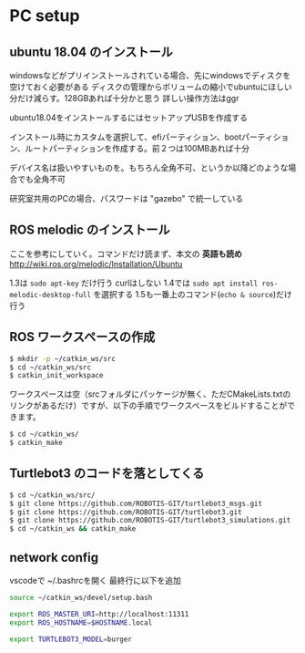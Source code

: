 # PC setup

## ubuntu 18.04 のインストール

windowsなどがプリインストールされている場合、先にwindowsでディスクを空けておく必要がある
ディスクの管理からボリュームの縮小でubuntuにほしい分だけ減らす。128GBあれば十分かと思う
詳しい操作方法はggr

ubuntu18.04をインストールするにはセットアップUSBを作成する

インストール時にカスタムを選択して、efiパーティション、bootパーティション、ルートパーティションを作成する。前２つは100MBあれば十分

デバイス名は扱いやすいものを。もちろん全角不可、というか以降どのような場合でも全角不可

研究室共用のPCの場合、パスワードは "gazebo" で統一している

## ROS melodic のインストール

ここを参考にしていく。コマンドだけ読まず、本文の **英語も読め**
http://wiki.ros.org/melodic/Installation/Ubuntu

1.3は `sudo apt-key` だけ行う curlはしない
1.4では `sudo apt install ros-melodic-desktop-full` を選択する
1.5も一番上のコマンド(`echo & source`)だけ行う

## ROS ワークスペースの作成

```bash
$ mkdir -p ~/catkin_ws/src
$ cd ~/catkin_ws/src
$ catkin_init_workspace
```

ワークスペースは空（srcフォルダにパッケージが無く、ただCMakeLists.txtのリンクがあるだけ）ですが、以下の手順でワークスペースをビルドすることができます。

```bash
$ cd ~/catkin_ws/
$ catkin_make
```

## Turtlebot3 のコードを落としてくる

```bash
$ cd ~/catkin_ws/src/
$ git clone https://github.com/ROBOTIS-GIT/turtlebot3_msgs.git
$ git clone https://github.com/ROBOTIS-GIT/turtlebot3.git
$ git clone https://github.com/ROBOTIS-GIT/turtlebot3_simulations.git
$ cd ~/catkin_ws && catkin_make
```

## network config

vscodeで ~/.bashrcを開く
最終行に以下を追加
```bash
source ~/catkin_ws/devel/setup.bash

export ROS_MASTER_URI=http://localhost:11311
export ROS_HOSTNAME=$HOSTNAME.local

export TURTLEBOT3_MODEL=burger
```
